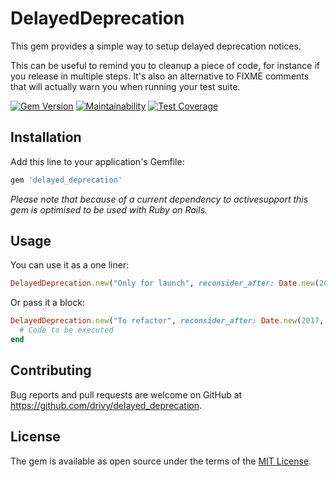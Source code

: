 # DelayedDeprecation

This gem provides a simple way to setup delayed deprecation notices.

This can be useful to remind you to cleanup a piece of code, for instance
if you release in multiple steps. It's also an alternative to FIXME comments that
will actually warn you when running your test suite.

[![Gem Version](https://badge.fury.io/rb/delayed_deprecations.svg)](https://badge.fury.io/rb/delayed_deprecations)
[![Maintainability](https://api.codeclimate.com/v1/badges/2d83bdfb73a5ac926897/maintainability)](https://codeclimate.com/github/drivy/delayed_deprecation/maintainability)
[![Test Coverage](https://api.codeclimate.com/v1/badges/2d83bdfb73a5ac926897/test_coverage)](https://codeclimate.com/github/drivy/delayed_deprecation/test_coverage)

## Installation

Add this line to your application's Gemfile:

```ruby
gem 'delayed_deprecation'
```

_Please note that because of a current dependency to activesupport this gem is
optimised to be used with Ruby on Rails._

## Usage

You can use it as a one liner:

```ruby
DelayedDeprecation.new("Only for launch", reconsider_after: Date.new(2017, 10, 1), owner: "Alice")
```

Or pass it a block:

```ruby
DelayedDeprecation.new("To refactor", reconsider_after: Date.new(2017, 10, 1), owner: "Bob") do
  # Code to be executed
end
```

## Contributing

Bug reports and pull requests are welcome on GitHub at https://github.com/drivy/delayed_deprecation.

## License

The gem is available as open source under the terms of the [MIT License](https://opensource.org/licenses/MIT).
